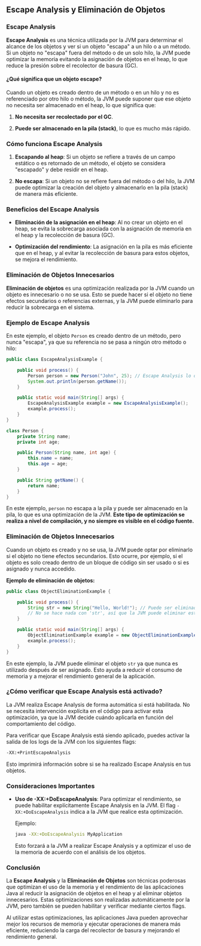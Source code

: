 
## Escape Analysis y Eliminación de Objetos

### Escape Analysis

**Escape Analysis** es una técnica utilizada por la JVM para determinar el alcance de los objetos y ver si un objeto "escapa" a un hilo o a un método. Si un objeto no "escapa" fuera del método o de un solo hilo, la JVM puede optimizar la memoria evitando la asignación de objetos en el heap, lo que reduce la presión sobre el recolector de basura (GC).

#### ¿Qué significa que un objeto escape?

Cuando un objeto es creado dentro de un método o en un hilo y no es referenciado por otro hilo o método, la JVM puede suponer que ese objeto no necesita ser almacenado en el heap, lo que significa que:

1. **No necesita ser recolectado por el GC**.
    
2. **Puede ser almacenado en la pila (stack)**, lo que es mucho más rápido.
    

### Cómo funciona Escape Analysis

1. **Escapando al heap**: Si un objeto se refiere a través de un campo estático o es retornado de un método, el objeto se considera "escapado" y debe residir en el heap.
    
2. **No escapa**: Si un objeto no se refiere fuera del método o del hilo, la JVM puede optimizar la creación del objeto y almacenarlo en la pila (stack) de manera más eficiente.
    

### Beneficios del Escape Analysis

- **Eliminación de la asignación en el heap**: Al no crear un objeto en el heap, se evita la sobrecarga asociada con la asignación de memoria en el heap y la recolección de basura (GC).
    
- **Optimización del rendimiento**: La asignación en la pila es más eficiente que en el heap, y al evitar la recolección de basura para estos objetos, se mejora el rendimiento.
    

### Eliminación de Objetos Innecesarios

**Eliminación de objetos** es una optimización realizada por la JVM cuando un objeto es innecesario o no se usa. Esto se puede hacer si el objeto no tiene efectos secundarios o referencias externas, y la JVM puede eliminarlo para reducir la sobrecarga en el sistema.

### Ejemplo de Escape Analysis

En este ejemplo, el objeto `Person` es creado dentro de un método, pero nunca "escapa", ya que su referencia no se pasa a ningún otro método o hilo:

```java
public class EscapeAnalysisExample {

    public void process() {
        Person person = new Person("John", 25); // Escape Analysis lo optimiza, no se asigna al heap
        System.out.println(person.getName());
    }

    public static void main(String[] args) {
        EscapeAnalysisExample example = new EscapeAnalysisExample();
        example.process();
    }
}

class Person {
    private String name;
    private int age;

    public Person(String name, int age) {
        this.name = name;
        this.age = age;
    }

    public String getName() {
        return name;
    }
}
```

En este ejemplo, `person` no escapa a la pila y puede ser almacenado en la pila, lo que es una optimización de la JVM. **Este tipo de optimización se realiza a nivel de compilación, y no siempre es visible en el código fuente.**

### Eliminación de Objetos Innecesarios

Cuando un objeto es creado y no se usa, la JVM puede optar por eliminarlo si el objeto no tiene efectos secundarios. Esto ocurre, por ejemplo, si el objeto es solo creado dentro de un bloque de código sin ser usado o si es asignado y nunca accedido.

**Ejemplo de eliminación de objetos:**

```java
public class ObjectEliminationExample {

    public void process() {
        String str = new String("Hello, World!"); // Puede ser eliminado si no se usa más
        // No se hace nada con 'str', así que la JVM puede eliminar este objeto
    }

    public static void main(String[] args) {
        ObjectEliminationExample example = new ObjectEliminationExample();
        example.process();
    }
}
```

En este ejemplo, la JVM puede eliminar el objeto `str` ya que nunca es utilizado después de ser asignado. Esto ayuda a reducir el consumo de memoria y a mejorar el rendimiento general de la aplicación.

### ¿Cómo verificar que Escape Analysis está activado?

La JVM realiza Escape Analysis de forma automática si está habilitada. No se necesita intervención explícita en el código para activar esta optimización, ya que la JVM decide cuándo aplicarla en función del comportamiento del código.

Para verificar que Escape Analysis está siendo aplicado, puedes activar la salida de los logs de la JVM con los siguientes flags:

```bash
-XX:+PrintEscapeAnalysis
```

Esto imprimirá información sobre si se ha realizado Escape Analysis en tus objetos.

### Consideraciones Importantes

- **Uso de -XX:+DoEscapeAnalysis**: Para optimizar el rendimiento, se puede habilitar explícitamente Escape Analysis en la JVM. El flag `-XX:+DoEscapeAnalysis` indica a la JVM que realice esta optimización.
    
    Ejemplo:
    
    ```bash
    java -XX:+DoEscapeAnalysis MyApplication
    ```
    
    Esto forzará a la JVM a realizar Escape Analysis y a optimizar el uso de la memoria de acuerdo con el análisis de los objetos.
    

### Conclusión

La **Escape Analysis** y la **Eliminación de Objetos** son técnicas poderosas que optimizan el uso de la memoria y el rendimiento de las aplicaciones Java al reducir la asignación de objetos en el heap y al eliminar objetos innecesarios. Estas optimizaciones son realizadas automáticamente por la JVM, pero también se pueden habilitar y verificar mediante ciertos flags.

Al utilizar estas optimizaciones, las aplicaciones Java pueden aprovechar mejor los recursos de memoria y ejecutar operaciones de manera más eficiente, reduciendo la carga del recolector de basura y mejorando el rendimiento general.
